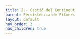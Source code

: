 ```yaml
---
title: 2.- Gestió del Contingut
parent: Persistència de Fitxers
layout: default
nav_order: 3
has_children: true
---
```

